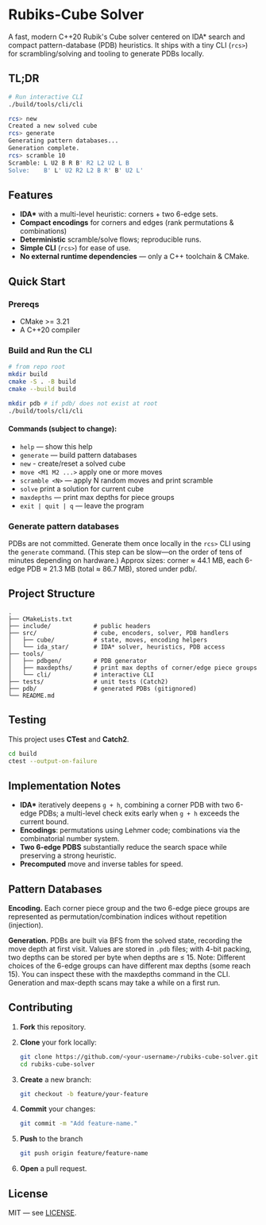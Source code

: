 # Rubiks-Cube Solver

A fast, modern C++20 Rubik's Cube solver centered on IDA* search and compact pattern-database (PDB) heuristics. It ships with a tiny CLI (`rcs>`) for scrambling/solving and tooling to generate PDBs locally.

## TL;DR

```bash
# Run interactive CLI
./build/tools/cli/cli

rcs> new
Created a new solved cube
rcs> generate
Generating pattern databases...
Generation complete.
rcs> scramble 10
Scramble: L U2 B R B' R2 L2 U2 L B
Solve:    B' L' U2 R2 L2 B R' B' U2 L'
```

## Features

* **IDA\*** with a multi-level heuristic: corners + two 6-edge sets.
* **Compact encodings** for corners and edges (rank permutations & combinations)
* **Deterministic** scramble/solve flows; reproducible runs.
* **Simple CLI** (`rcs>`) for ease of use.
* **No external runtime dependencies** — only a C++ toolchain & CMake.

## Quick Start

### Prereqs

* CMake >= 3.21
* A C++20 compiler

### Build and Run the CLI

```bash
# from repo root
mkdir build
cmake -S . -B build
cmake --build build

mkdir pdb # if pdb/ does not exist at root
./build/tools/cli/cli
```

#### Commands (subject to change):

* `help` — show this help
* `generate` — build pattern databases
* `new` - create/reset a solved cube
* `move <M1 M2 ...>` apply one or more moves
* `scramble <N>` — apply N random moves and print scramble
* `solve` print a solution for current cube
* `maxdepths` — print max depths for piece groups
* `exit | quit | q` — leave the program

### Generate pattern databases

PDBs are not committed. Generate them once locally in the `rcs>` CLI using the `generate` command. (This step can be slow—on the order of tens of minutes depending on hardware.) Approx sizes: corner ≈ 44.1 MB, each 6-edge PDB ≈ 21.3 MB (total ≈ 86.7 MB), stored under pdb/.

## Project Structure

```
.
├── CMakeLists.txt
├── include/            # public headers
├── src/                # cube, encoders, solver, PDB handlers
│   ├── cube/           # state, moves, encoding helpers 
│   └── ida_star/       # IDA* solver, heuristics, PDB access 
├── tools/
│   ├── pdbgen/         # PDB generator
│   ├── maxdepths/      # print max depths of corner/edge piece groups
│   └── cli/            # interactive CLI 
├── tests/              # unit tests (Catch2)
├── pdb/                # generated PDBs (gitignored)
└── README.md
```

## Testing

This project uses **CTest** and **Catch2**.

```bash
cd build
ctest --output-on-failure
```

## Implementation Notes

* **IDA\*** iteratively deepens `g + h`, combining a corner PDB with two 6-edge PDBs; a multi-level check exits early when `g + h` exceeds the current bound.
* **Encodings**: permutations using Lehmer code; combinations via the combinatorial number system.
* **Two 6-edge PDBS** substantially reduce the search space while preserving a strong heuristic.
* **Precomputed** move and inverse tables for speed.

## Pattern Databases


**Encoding.** Each corner piece group and the two 6-edge piece groups are represented as permutation/combination indices without repetition (injection).

**Generation.** PDBs are built via BFS from the solved state, recording the move depth at first visit. Values are stored in `.pdb` files; with 4-bit packing, two depths can be stored per byte when depths are ≤ 15. Note: Different choices of the 6-edge groups can have different max depths (some reach 15). You can inspect these with the maxdepths command in the CLI. Generation and max-depth scans may take a while on a first run.

## Contributing

1. **Fork** this repository.

2. **Clone** your fork locally:

    ```bash
    git clone https://github.com/<your-username>/rubiks-cube-solver.git
    cd rubiks-cube-solver
    ```

3. **Create** a new branch:

    ```bash
    git checkout -b feature/your-feature
    ```

4. **Commit** your changes:

    ```bash
    git commit -m "Add feature-name."
    ```

5. **Push** to the branch

    ```bash
    git push origin feature/feature-name
    ```

6. **Open** a pull request.

## License

MIT — see [LICENSE](LICENSE).